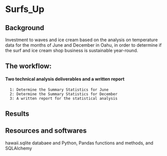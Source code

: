 # Surfs_Up

## Background 
Investment to waves and ice cream based on the analysis on temperature data for the months of June and December in Oahu, in order to determine if the surf and ice cream shop business is sustainable year-round.

## The workflow:

#### Two technical analysis deliverables and a written report 
      1: Determine the Summary Statistics for June
      2: Determine the Summary Statistics for December
      3: A written report for the statistical analysis
     
## Results 



## Resources and softwares
hawaii.sqlite databaee and Python, Pandas functions and methods, and SQLAlchemy
